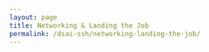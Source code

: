 ```yaml
---
layout: page
title: Networking & Landing the Job
permalink: /dsai-ssh/networking-landing-the-job/
---
```

